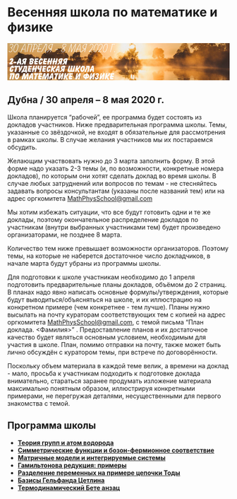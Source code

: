 # Весенняя школа по математике и физике

![Весенняя школа по математике и физике](./conf200430.jpg)

## Дубна / 30 апреля – 8 мая 2020 г.

Школа планируется “рабочей”, ее программа будет состоять из докладов участников. Ниже предварительная программа школы. Темы, указанные со звёздочкой, не входят в обязательные для рассмотрения в рамках школы. В случае желания участников мы их постараемся обсудить.

Желающим участвовать нужно до 3 марта заполнить форму. В этой форме надо указать 2-3 темы (и, по возможности, конкретные номера докладов), по которым они хотят сделать доклад во время школы. В случае любых затруднений или вопросов по темам - не стесняйтесь задавать вопросы консультантам (указаны после названий тем) или на адрес оргкомитета <MathPhysSchool@gmail.com> 

Мы хотим избежать ситуации, что все будут готовить одни и те же доклады, поэтому окончательное распределение докладов по участникам (внутри выбранных участниками тем) будет произведено организаторами, не позднее 8 марта. 

Количество тем ниже превышает возможности организаторов. Поэтому темы, на которые не наберется достаточное число докладчиков, в начале марта будут убраны из программы школы. 

Для подготовки к школе участникам необходимо до 1 апреля подготовить предварительные планы докладов, объёмом до 2 страниц. В планах надо явно написать основные формулы/утверждения, которые будут выводиться/объясняться на школе, и их иллюстрацию на конкретном примере (чем конкретнее - тем лучше). Планы нужно высылать на почту кураторам соответствующих тем с копией на адрес оргкомитета  <MathPhysSchool@gmail.com>, с темой письма “План доклада. <Фамилия>” . Предоставление планов и их достаточное качество будет являться основным условием, необходимым для участия в школе. План, помимо отправки на почту, также может быть лично обсуждён с куратором темы, при встрече по договорённости.

Поскольку объем материала в каждой теме велик, а времени на доклад - мало, просьба к участникам подходить к подготовке доклада внимательно, стараться заранее продумать изложение материала максимально понятным образом, иллюстрируя конкретными примерами, не перегружая деталями, несущественными для первого знакомства с темой.


## Программа школы

- [__Теория групп и атом водорода__](./hydrogen.md)
- [__Симметрические функции и бозон-фермионное соответствие__](./boson_fermion.md)
- [__Матричные модели и интегрируемые системы__](./matrix_models.md)
- [__Гамильтонова редукция: примеры__](./hamiltonian_reduction.md)
- [__Разделение переменных на примере цепочки Тоды__](./sep_var.md)
- [__Базисы Гельфанда Цетлина__](./Gelfand_Tsetlin.md)
- [__Термодинамический Бете анзац__](./tba.md)
